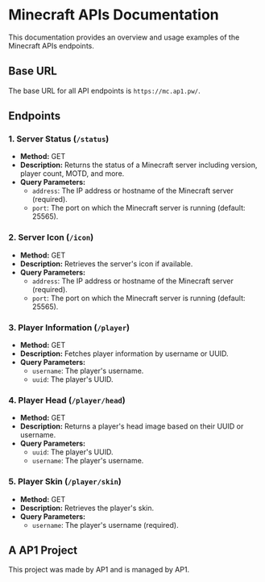 # Minecraft APIs Documentation

This documentation provides an overview and usage examples of the Minecraft APIs endpoints.

## Base URL

The base URL for all API endpoints is `https://mc.ap1.pw/`.


## Endpoints

### 1. Server Status (`/status`)
- **Method:** GET
- **Description:** Returns the status of a Minecraft server including version, player count, MOTD, and more.
- **Query Parameters:**
  - `address`: The IP address or hostname of the Minecraft server (required).
  - `port`: The port on which the Minecraft server is running (default: 25565).

### 2. Server Icon (`/icon`)
- **Method:** GET
- **Description:** Retrieves the server's icon if available.
- **Query Parameters:**
  - `address`: The IP address or hostname of the Minecraft server (required).
  - `port`: The port on which the Minecraft server is running (default: 25565).

### 3. Player Information (`/player`)
- **Method:** GET
- **Description:** Fetches player information by username or UUID.
- **Query Parameters:**
  - `username`: The player's username.
  - `uuid`: The player's UUID.

### 4. Player Head (`/player/head`)
- **Method:** GET
- **Description:** Returns a player's head image based on their UUID or username.
- **Query Parameters:**
  - `uuid`: The player's UUID.
  - `username`: The player's username.

### 5. Player Skin (`/player/skin`)
- **Method:** GET
- **Description:** Retrieves the player's skin.
- **Query Parameters:**
  - `username`: The player's username (required).

## A AP1 Project

This project was made by AP1 and is managed by AP1.
